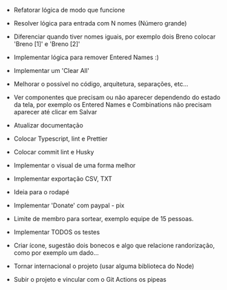 
- Refatorar lógica de modo que funcione

- Resolver lógica para entrada com N nomes (Número grande)

- Diferenciar quando tiver nomes iguais, por exemplo dois Breno colocar 'Breno [1]' e 'Breno [2]'
- Implementar lógica para remover Entered Names :)
- Implementar um 'Clear All'

- Melhorar o possível no código, arquitetura, separações, etc...
- Ver componentes que precisam ou não aparecer dependendo do estado da tela, por exemplo os Entered Names e Combinations não precisam aparecer até clicar em Salvar

- Atualizar documentação
- Colocar Typescript, lint e Prettier
- Colocar commit lint e Husky

- Implementar o visual de uma forma melhor

- Implementar exportação CSV, TXT
- Ideia para o rodapé
- Implementar 'Donate' com paypal - pix
- Limite de membro para sortear, exemplo equipe de 15 pessoas.

- Implementar TODOS os testes

- Criar ícone, sugestão dois bonecos e algo que relacione randorização, como por exemplo um dado...
- Tornar internacional o projeto (usar alguma biblioteca do Node)

- Subir o projeto e vincular com o Git Actions os pipeas